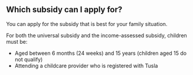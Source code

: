 ##  Which subsidy can I apply for?

You can apply for the subsidy that is best for your family situation.

For both the universal subsidy and the income-assessed subsidy, children must
be:

  * Aged between 6 months (24 weeks) and 15 years (children aged 15 do not qualify) 
  * Attending a childcare provider who is registered with Tusla 

